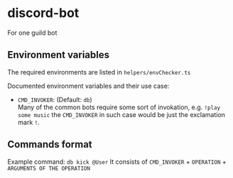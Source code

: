 # discord-bot
For one guild bot

## Environment variables
The required environments are listed in `helpers/envChecker.ts`

Documented environment variables and their use case:
- `CMD_INVOKER`: (Default: `db`) <br />
Many of the common bots require some sort of invokation, e.g. `!play some music` the `CMD_INVOKER` in such case would be just the exclamation mark `!`.

## Commands format
Example command: `db kick @User`
It consists of `CMD_INVOKER` + `OPERATION` + `ARGUMENTS OF THE OPERATION`